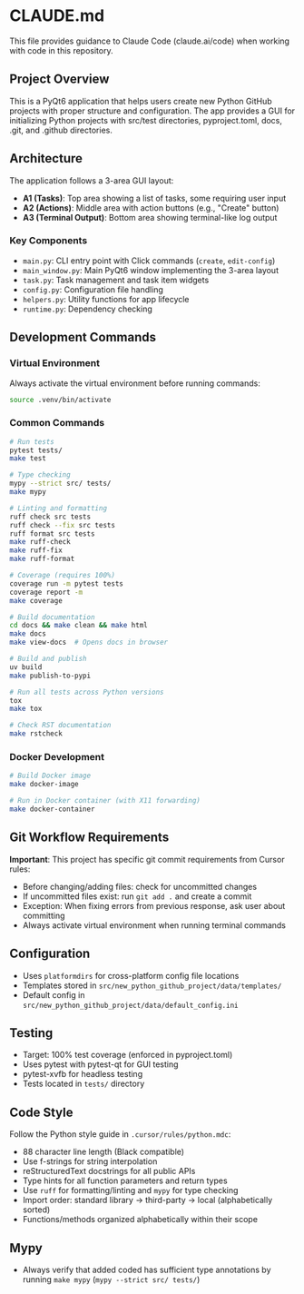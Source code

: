 # CLAUDE.md

This file provides guidance to Claude Code (claude.ai/code) when working with code in this repository.

## Project Overview

This is a PyQt6 application that helps users create new Python GitHub projects with proper structure and configuration. The app provides a GUI for initializing Python projects with src/test directories, pyproject.toml, docs, .git, and .github directories.

## Architecture

The application follows a 3-area GUI layout:
- **A1 (Tasks)**: Top area showing a list of tasks, some requiring user input
- **A2 (Actions)**: Middle area with action buttons (e.g., "Create" button)
- **A3 (Terminal Output)**: Bottom area showing terminal-like log output

### Key Components
- `main.py`: CLI entry point with Click commands (`create`, `edit-config`)
- `main_window.py`: Main PyQt6 window implementing the 3-area layout
- `task.py`: Task management and task item widgets
- `config.py`: Configuration file handling
- `helpers.py`: Utility functions for app lifecycle
- `runtime.py`: Dependency checking

## Development Commands

### Virtual Environment
Always activate the virtual environment before running commands:
```bash
source .venv/bin/activate
```

### Common Commands
```bash
# Run tests
pytest tests/
make test

# Type checking
mypy --strict src/ tests/
make mypy

# Linting and formatting
ruff check src tests
ruff check --fix src tests
ruff format src tests
make ruff-check
make ruff-fix
make ruff-format

# Coverage (requires 100%)
coverage run -m pytest tests
coverage report -m
make coverage

# Build documentation
cd docs && make clean && make html
make docs
make view-docs  # Opens docs in browser

# Build and publish
uv build
make publish-to-pypi

# Run all tests across Python versions
tox
make tox

# Check RST documentation
make rstcheck
```

### Docker Development
```bash
# Build Docker image
make docker-image

# Run in Docker container (with X11 forwarding)
make docker-container
```

## Git Workflow Requirements

**Important**: This project has specific git commit requirements from Cursor rules:
- Before changing/adding files: check for uncommitted changes
- If uncommitted files exist: run `git add .` and create a commit
- Exception: When fixing errors from previous response, ask user about committing
- Always activate virtual environment when running terminal commands

## Configuration

- Uses `platformdirs` for cross-platform config file locations
- Templates stored in `src/new_python_github_project/data/templates/`
- Default config in `src/new_python_github_project/data/default_config.ini`

## Testing

- Target: 100% test coverage (enforced in pyproject.toml)
- Uses pytest with pytest-qt for GUI testing
- pytest-xvfb for headless testing
- Tests located in `tests/` directory

## Code Style

Follow the Python style guide in `.cursor/rules/python.mdc`:
- 88 character line length (Black compatible)
- Use f-strings for string interpolation
- reStructuredText docstrings for all public APIs
- Type hints for all function parameters and return types
- Use `ruff` for formatting/linting and `mypy` for type checking
- Import order: standard library → third-party → local (alphabetically sorted)
- Functions/methods organized alphabetically within their scope

## Mypy

- Always verify that added coded has sufficient type annotations by running
 `make mypy` (`mypy --strict src/ tests/`)
